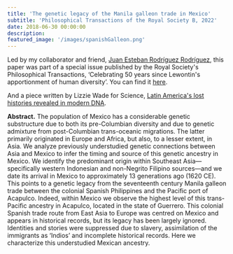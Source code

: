```yaml
---
title: 'The genetic legacy of the Manila galleon trade in Mexico'
subtitle: 'Philosophical Transactions of the Royal Society B, 2022'
date: 2018-06-30 00:00:00
description:
featured_image: '/images/spanishGalleon.png'
---
```


Led by my collaborator and friend, [Juan Esteban Rodríguez Rodríguez](https://twitter.com/kaboosari), this paper was part of a special issue published by the Royal Society's Philosophical Transactions, ‘Celebrating 50 years since Lewontin's apportionment of human diversity’. You can find it [here](https://royalsocietypublishing.org/doi/full/10.1098/rstb.2020.0419).

And a piece written by Lizzie Wade for Science, [Latin America's lost histories revealed in modern DNA](https://www.science.org/content/article/latin-america-s-lost-histories-revealed-modern-dna).

**Abstract.** The population of Mexico has a considerable genetic substructure due to both its pre-Columbian diversity and due to genetic admixture from post-Columbian trans-oceanic migrations. The latter primarily originated in Europe and Africa, but also, to a lesser extent, in Asia. We analyze previously understudied genetic connections between Asia and Mexico to infer the timing and source of this genetic ancestry in Mexico. We identify the predominant origin within Southeast Asia—specifically western Indonesian and non-Negrito Filipino sources—and we date its arrival in Mexico to approximately 13 generations ago (1620 CE). This points to a genetic legacy from the seventeenth century Manila galleon trade between the colonial Spanish Philippines and the Pacific port of Acapulco. Indeed, within Mexico we observe the highest level of this trans-Pacific ancestry in Acapulco, located in the state of Guerrero. This colonial Spanish trade route from East Asia to Europe was centred on Mexico and appears in historical records, but its legacy has been largely ignored. Identities and stories were suppressed due to slavery, assimilation of the immigrants as ‘Indios’ and incomplete historical records. Here we characterize this understudied Mexican ancestry.